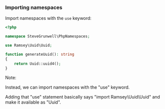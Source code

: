 ### Importing namespaces

Import namespaces with the `use` keyword:

```php
<?php

namespace SteveGrunwell\PhpNamespaces;

use Ramsey\Uuid\Uuid;

function generateUuid(): string
{
    return Uuid::uuid4();
}
```

Note:

Instead, we can import namespaces with the "use" keyword.

Adding that "use" statement basically says "import Ramsey\Uuid\Uuid" and make it available as "Uuid".
